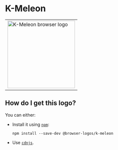 # K-Meleon

<table>
    <tr height=230>
        <td>
            <a href="https://github.com/alrra/browser-logos/tree/bb47e506b28d90de79cede30dd786185a903dde2/src/archive/k-meleon">
                <img width=220 src="https://raw.githubusercontent.com/alrra/browser-logos/bb47e506b28d90de79cede30dd786185a903dde2/src/archive/k-meleon/k-meleon.svg?sanitize=true" alt="K-Meleon browser logo">
            </a>
        </td>
    </tr>
</table>

## How do I get this logo?

You can either:

* Install it using [`npm`][npm]:

  `npm install --save-dev @browser-logos/k-meleon`

* Use [`cdnjs`][cdnjs].

<!-- Link labels: -->

[cdnjs]: https://cdnjs.com/libraries/browser-logos
[npm]: https://www.npmjs.com/
